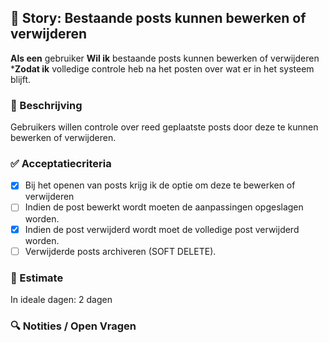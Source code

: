## 🧩 Story: Bestaande posts kunnen bewerken of verwijderen

**Als een** gebruiker
**Wil ik** bestaande posts kunnen bewerken of verwijderen
***Zodat ik** volledige controle heb na het posten over wat er in het systeem blijft.

### 📝 Beschrijving

Gebruikers willen controle over reed geplaatste posts door deze te kunnen bewerken of verwijderen.

### ✅ Acceptatiecriteria

* [X] Bij het openen van posts krijg ik de optie om deze te bewerken of verwijderen
* [ ] Indien de post bewerkt wordt moeten de aanpassingen opgeslagen worden.
* [X] Indien de post verwijderd wordt moet de volledige post verwijderd worden.
* [ ] Verwijderde posts archiveren (SOFT DELETE).

### 🧮 Estimate

In ideale dagen: 2 dagen

### 🔍 Notities / Open Vragen


